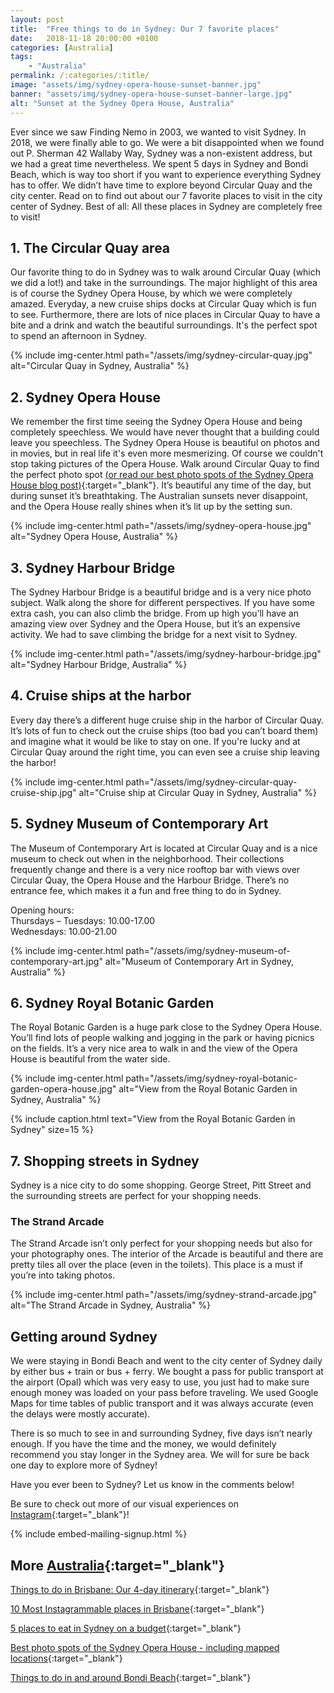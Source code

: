 ```yaml
---
layout: post
title:  "Free things to do in Sydney: Our 7 favorite places"
date:   2018-11-18 20:00:00 +0100
categories: [Australia]
tags:
    - "Australia"
permalink: /:categories/:title/
image: "assets/img/sydney-opera-house-sunset-banner.jpg"
banner: "assets/img/sydney-opera-house-sunset-banner-large.jpg"
alt: "Sunset at the Sydney Opera House, Australia"
---
```


Ever since we saw Finding Nemo in 2003, we wanted to visit Sydney. In 2018, we were finally able to go. We were a bit disappointed when we found out P. Sherman 42 Wallaby Way, Sydney was a non-existent address, but we had a great time nevertheless. We spent 5 days in Sydney and Bondi Beach, which is way too short if you want to experience everything Sydney has to offer. We didn’t have time to explore beyond Circular Quay and the city center. Read on to find out about our 7 favorite places to visit in the city center of Sydney. Best of all: All these places in Sydney are completely free to visit! 

## 1. The Circular Quay area

Our favorite thing to do in Sydney was to walk around Circular Quay (which we did a lot!) and take in the surroundings. The major highlight of this area is of course the Sydney Opera House, by which we were completely amazed. Everyday, a new cruise ships docks at Circular Quay which is fun to see. Furthermore, there are lots of nice places in Circular Quay to have a bite and a drink and watch the beautiful surroundings. It's the perfect spot to spend an afternoon in Sydney. 

{% include img-center.html path="/assets/img/sydney-circular-quay.jpg" alt="Circular Quay in Sydney, Australia" %}

## 2. Sydney Opera House

We remember the first time seeing the Sydney Opera House and being completely speechless. We would have never thought that a building could leave you speechless. The Sydney Opera House is beautiful on photos and in movies, but in real life it's even more mesmerizing. Of course we couldn't stop taking pictures of the Opera House. Walk around Circular Quay to find the perfect photo spot [(or read our best photo spots of the Sydney Opera House blog post)][photo spots opera house]{:target="_blank"}. It’s beautiful any time of the day, but during sunset it’s breathtaking. The Australian sunsets never disappoint, and the Opera House really shines when it’s lit up by the setting sun.

{% include img-center.html path="/assets/img/sydney-opera-house.jpg" alt="Sydney Opera House, Australia" %}

## 3. Sydney Harbour Bridge

The Sydney Harbour Bridge is a beautiful bridge and is a very nice photo subject. Walk along the shore for different perspectives. If you have some extra cash, you can also climb the bridge. From up high you’ll have an amazing view over Sydney and the Opera House, but it’s an expensive activity. We had to save climbing the bridge for a next visit to Sydney. 

{% include img-center.html path="/assets/img/sydney-harbour-bridge.jpg" alt="Sydney Harbour Bridge, Australia" %}

## 4. Cruise ships at the harbor 

Every day there’s a different huge cruise ship in the harbor of Circular Quay. It’s lots of fun to check out the cruise ships (too bad you can’t board them) and imagine what it would be like to stay on one. If you're lucky and at Circular Quay around the right time, you can even see a cruise ship leaving the harbor! 

{% include img-center.html path="/assets/img/sydney-circular-quay-cruise-ship.jpg" alt="Cruise ship at Circular Quay in Sydney, Australia" %}

## 5. Sydney Museum of Contemporary Art

The Museum of Contemporary Art is located at Circular Quay and is a nice museum to check out when in the neighborhood. Their collections frequently change and there is a very nice rooftop bar with views over Circular Quay, the Opera House and the Harbour Bridge. There’s no entrance fee, which makes it a fun and free thing to do in Sydney.

Opening hours:  
Thursdays – Tuesdays: 10.00-17.00  
Wednesdays: 10.00-21.00  

{% include img-center.html path="/assets/img/sydney-museum-of-contemporary-art.jpg" alt="Museum of Contemporary Art in Sydney, Australia" %}

## 6. Sydney Royal Botanic Garden

The Royal Botanic Garden is a huge park close to the Sydney Opera House. You’ll find lots of people walking and jogging in the park or having picnics on the fields. It’s a very nice area to walk in and the view of the Opera House is beautiful from the water side. 

{% include img-center.html path="/assets/img/sydney-royal-botanic-garden-opera-house.jpg" alt="View from the Royal Botanic Garden in Sydney, Australia" %}

{% include caption.html text="View from the Royal Botanic Garden in Sydney" size=15 %}

## 7. Shopping streets in Sydney

Sydney is a nice city to do some shopping. George Street, Pitt Street and the surrounding streets are perfect for your shopping needs. 

### The Strand Arcade

The Strand Arcade isn’t only perfect for your shopping needs but also for your photography ones. The interior of the Arcade is beautiful and there are pretty tiles all over the place (even in the toilets). This place is a must if you’re into taking photos. 

{% include img-center.html path="/assets/img/sydney-strand-arcade.jpg" alt="The Strand Arcade in Sydney, Australia" %}

## Getting around Sydney

We were staying in Bondi Beach and went to the city center of Sydney daily by either bus + train or bus + ferry. We bought a pass for public transport at the airport (Opal) which was very easy to use, you just had to make sure enough money was loaded on your pass before traveling. We used Google Maps for time tables of public transport and it was always accurate (even the delays were mostly accurate). 

There is so much to see in and surrounding Sydney, five days isn’t nearly enough. If you have the time and the money, we would definitely recommend you stay longer in the Sydney area. We will for sure be back one day to explore more of Sydney! 

Have you ever been to Sydney? Let us know in the comments below!

Be sure to check out more of our visual experiences on [Instagram][instagram]{:target="_blank"}!

{% include embed-mailing-signup.html %}

## More [Australia][australia]{:target="_blank"}

[Things to do in Brisbane: Our 4-day itinerary][brisbane itinerary]{:target="_blank"}

[10 Most Instagrammable places in Brisbane][brisbane instagram]{:target="_blank"}

[5 places to eat in Sydney on a budget][sydney eat]{:target="_blank"}

[Best photo spots of the Sydney Opera House - including mapped locations][photo spots opera house]{:target="_blank"}

[Things to do in and around Bondi Beach][bondi beach]{:target="_blank"}

[brisbane itinerary]: https://kipamojo.world/australia/Things-to-do-in-Brisbane-Our-4-days-itinerary/ 
[brisbane instagram]: https://kipamojo.world/australia/10-Most-Instagrammable-places-in-Brisbane/ 
[sydney eat]: https://kipamojo.world/australia/5-places-to-eat-in-Sydney-on-a-budget/ 
[photo spots opera house]: https://kipamojo.world/australia/Best-photo-spots-of-the-Sydney-Opera-House/
[bondi beach]: https://kipamojo.world/australia/Things-to-do-in-and-around-Bondi-Beach/ 

[australia]: https://kipamojo.world/tags.html#australia
[instagram]: https://instagram.com/kipamojo 
